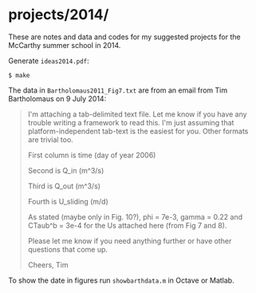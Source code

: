 projects/2014/
==============

These are notes and data and codes for my suggested projects for the McCarthy
summer school in 2014.

Generate `ideas2014.pdf`:

    $ make

The data in `Bartholomaus2011_Fig7.txt` are from an email from Tim Bartholomaus
on 9 July 2014:

> I'm attaching a tab-delimited text file.  Let me know if you have any trouble writing a framework to read this.  I'm just assuming that platform-independent tab-text is the easiest for you.  Other formats are trivial too.
>
> First column is time (day of year 2006)
>
> Second is Q_in (m^3/s)
>
> Third is Q_out (m^3/s)
>
> Fourth is U_sliding (m/d)
>
> As stated (maybe only in Fig. 10?), phi = 7e-3, gamma = 0.22 and CTaub^b = 3e-4 for the Us attached here (from Fig 7 and 8).
>
> Please let me know if you need anything further or have other questions that come up.
>
> Cheers,
> Tim

To show the date in figures run `showbarthdata.m` in Octave or Matlab.

